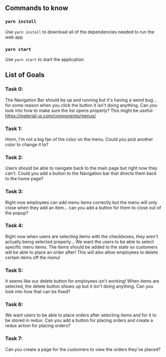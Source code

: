 ## Commands to know

### `yarn install`

Use `yarn install` to download all of the dependencies needed to run the web app

### `yarn start`

Use `yarn start` to start the application

## List of Goals

### Task 0:

The Navigation Bar should be up and running but it's having a weird bug... for some reason when you click the button it isn't doing anything. Can you look into how to make sure the list opens properly?
This might be useful: https://material-ui.com/components/menus/

### Task 1:

Hmm, I'm not a big fan of the color on the menu. Could you pick another color to change it to?

### Task 2:

Users should be able to navigate back to the main page but right now they can't. Could you add a button to the Navigation bar that directs them back to the home page?

### Task 3:

Right now employees can add menu items correctly but the menu will only close when they add an item... can you add a button for them to close out of the popup?

### Task 4:

Right now when users are selecting items with the checkboxes, they aren't actually being selected properly... We want the users to be able to select specific menu items. The items should be added to the state so customers will be able to place an order after! This will also allow employees to delete certain items off the menu!

### Task 5:

It seems like our delete button for employees isn't working! When items are selected, the delete button shows up but it isn't doing anything. Can you look into how that can be fixed?

### Task 6:

We want users to be able to place orders after selecting items and for it to be stored in redux. Can you add a button for placing orders and create a redux action for placing orders?

### Task 7:

Can you create a page for the customers to view the orders they've placed?
